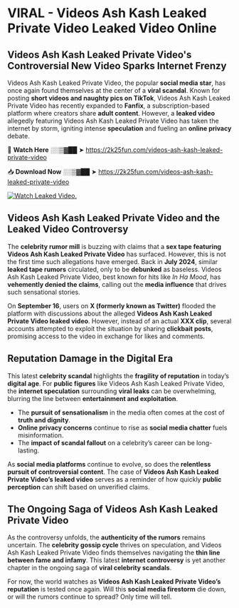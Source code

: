 # VIRAL - Videos Ash Kash Leaked Private Video Leaked Video Online

## **Videos Ash Kash Leaked Private Video's Controversial New Video Sparks Internet Frenzy**  

Videos Ash Kash Leaked Private Video, the popular **social media star**, has once again found themselves at the center of a **viral scandal**. Known for posting **short videos and naughty pics on TikTok**, Videos Ash Kash Leaked Private Video has recently expanded to **Fanfix**, a subscription-based platform where creators share **adult content**. However, a **leaked video** allegedly featuring Videos Ash Kash Leaked Private Video has taken the internet by storm, igniting intense **speculation** and fueling an **online privacy** debate.  

🔴 **Watch Here** ░░▒▓██ ➤ https://2k25fun.com/videos-ash-kash-leaked-private-video  

📥 **Download Now** ░░▒▓██ ➤ https://2k25fun.com/videos-ash-kash-leaked-private-video  

[![Watch Leaked Video.](https://miro.medium.com/v2/resize:fit:828/format:webp/1*cilzJN44JGOrTw9NJCrNHA.gif "Watch Leaked Video")](https://2k25fun.com/videos-ash-kash-leaked-private-video)

## **Videos Ash Kash Leaked Private Video and the Leaked Video Controversy**  

The **celebrity rumor mill** is buzzing with claims that a **sex tape featuring Videos Ash Kash Leaked Private Video** has surfaced. However, this is not the first time such allegations have emerged. Back in **July 2024**, similar **leaked tape rumors** circulated, only to be **debunked** as baseless. Videos Ash Kash Leaked Private Video, best known for hits like *In Ha Mood*, has **vehemently denied the claims**, calling out the **media influence** that drives such sensational stories.  

On **September 16**, users on **X (formerly known as Twitter)** flooded the platform with discussions about the alleged **Videos Ash Kash Leaked Private Video leaked video**. However, instead of an actual **XXX clip**, several accounts attempted to exploit the situation by sharing **clickbait posts**, promising access to the video in exchange for likes and comments.  

## **Reputation Damage in the Digital Era**  

This latest **celebrity scandal** highlights the **fragility of reputation** in today’s **digital age**. For **public figures** like Videos Ash Kash Leaked Private Video, the **internet speculation** surrounding **viral leaks** can be overwhelming, blurring the line between **entertainment and exploitation**.  

- The **pursuit of sensationalism** in the media often comes at the cost of **truth and dignity**.  
- **Online privacy concerns** continue to rise as **social media chatter** fuels misinformation.  
- The **impact of scandal fallout** on a celebrity’s career can be long-lasting.  

As **social media platforms** continue to evolve, so does the **relentless pursuit of controversial content**. The case of **Videos Ash Kash Leaked Private Video’s leaked video** serves as a reminder of how quickly **public perception** can shift based on unverified claims.  

## **The Ongoing Saga of Videos Ash Kash Leaked Private Video**  

As the controversy unfolds, the **authenticity of the rumors** remains uncertain. The **celebrity gossip cycle** thrives on speculation, and Videos Ash Kash Leaked Private Video finds themselves navigating the **thin line between fame and infamy**. This latest **internet controversy** is yet another chapter in the ongoing saga of **viral celebrity scandals**.  

For now, the world watches as **Videos Ash Kash Leaked Private Video’s reputation** is tested once again. Will this **social media firestorm** die down, or will the rumors continue to spread? Only time will tell.
